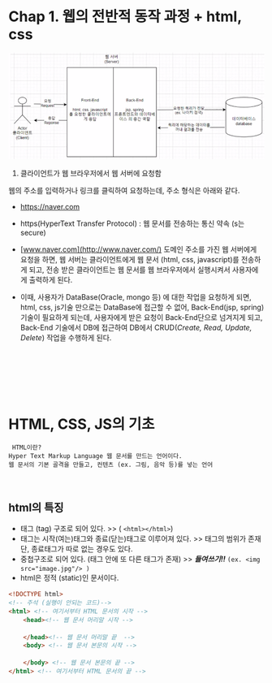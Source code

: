 # Chap 1. 웹의 전반적 동작 과정 + html, css

<img src = "./http요청과 응답.png">

1. 클라이언트가 웹 브라우저에서 웹 서버에 요청함

웹의 주소를 입력하거나 링크를 클릭하여 요청하는데, 주소 형식은 아래와 같다.

- https://naver.com

- https(HyperText Transfer Protocol) : 웹 문서를 전송하는 통신 약속 (s는 secure)

- [www.naver.com](http://www.naver.com/) 도메인 주소를 가진 웹 서버에게 요청을 하면, 웹 서버는 클라이언트에게 웹 문서 (html, css, javascript)를 전송하게 되고, 전송 받은 클라이언트는 웹 문서를 웹 브라우저에서 실행시켜서 사용자에게 출력하게 된다.

- 이때, 사용자가 DataBase(Oracle, mongo 등) 에 대한 작업을 요청하게 되면, html, css, js기술 만으로는 DataBase에 접근할 수 없어, Back-End(jsp, spring) 기술이 필요하게 되는데, 사용자에게 받은 요청이 Back-End단으로 넘겨지게 되고, Back-End 기술에서 DB에 접근하여 DB에서 CRUD(_Create, Read, Update, Delete_) 작업을 수행하게 된다.

<br/>
<br/>
<br/>
<br/>
<br/>

# HTML, CSS, JS의 기초
```
 HTML이란?
Hyper Text Markup Language 웹 문서를 만드는 언어이다.
웹 문서의 기본 골격을 만들고, 컨텐츠 (ex. 그림, 음악 등)를 넣는 언어
```
<br/>

## html의 특징
- 태그 (tag) 구조로 되어 있다. >> (
    ```<html></html>```)
- 태그는 시작(여는)태그와 종료(닫는)태그로 이루어져 있다. >> 태그의 범위가 존재 <br/>
단, 종료태그가 따로 없는 경우도 있다.
- 중첩구조로 되어 있다. (태그 안에 또 다른 태그가 존재) >> ***들여쓰기!!***
```(ex. <img src="image.jpg"/> )``` 
- html은 정적 (static)인 문서이다.

```html
<!DOCTYPE html>
<!-- 주석 (실행이 안되는 코드)-->
<html> <!-- 여기서부터 HTML 문서의 시작 -->
    <head><!-- 웹 문서 머리말 시작 -->
        
    </head><!-- 웹 문서 머리말 끝  -->
    <body> <!-- 웹 문서 본문의 시작 -->
        
    </body> <!-- 웹 문서 본문의 끝 -->
</html> <!-- 여기서부터 HTML 문서의 끝 -->
```